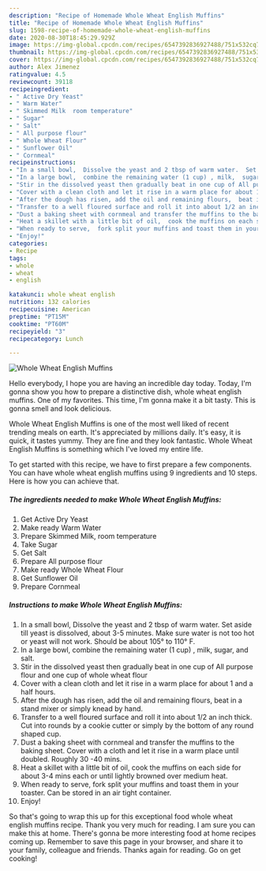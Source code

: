 ```yaml
---
description: "Recipe of Homemade Whole Wheat English Muffins"
title: "Recipe of Homemade Whole Wheat English Muffins"
slug: 1598-recipe-of-homemade-whole-wheat-english-muffins
date: 2020-08-30T18:45:29.929Z
image: https://img-global.cpcdn.com/recipes/6547392836927488/751x532cq70/whole-wheat-english-muffins-recipe-main-photo.jpg
thumbnail: https://img-global.cpcdn.com/recipes/6547392836927488/751x532cq70/whole-wheat-english-muffins-recipe-main-photo.jpg
cover: https://img-global.cpcdn.com/recipes/6547392836927488/751x532cq70/whole-wheat-english-muffins-recipe-main-photo.jpg
author: Alex Jimenez
ratingvalue: 4.5
reviewcount: 39118
recipeingredient:
- " Active Dry Yeast"
- " Warm Water"
- " Skimmed Milk  room temperature"
- " Sugar"
- " Salt"
- " All purpose flour"
- " Whole Wheat Flour"
- " Sunflower Oil"
- " Cornmeal"
recipeinstructions:
- "In a small bowl,  Dissolve the yeast and 2 tbsp of warm water.  Set aside till yeast is dissolved,  about 3-5 minutes.  Make sure water is not too hot or yeast will not work. Should be about 105° to 110° F."
- "In a large bowl,  combine the remaining water (1 cup) , milk,  sugar,  and salt."
- "Stir in the dissolved yeast then gradually beat in one cup of All purpose flour and one cup of whole wheat flour"
- "Cover with a clean cloth and let it rise in a warm place for about 1 and a half hours."
- "After the dough has risen, add the oil and remaining flours,  beat in a stand mixer or simply knead by hand."
- "Transfer to a well floured surface and roll it into about 1/2 an inch thick.  Cut into rounds by a cookie cutter or simply by the bottom of any round shaped cup."
- "Dust a baking sheet with cornmeal and transfer the muffins to the baking sheet.  Cover with a cloth and let it rise in a warm place until doubled.  Roughly 30 -40 mins."
- "Heat a skillet with a little bit of oil,  cook the muffins on each side for about 3-4 mins each or until lightly browned over medium heat."
- "When ready to serve,  fork split your muffins and toast them in your toaster.  Can be stored in an air tight container."
- "Enjoy!"
categories:
- Recipe
tags:
- whole
- wheat
- english

katakunci: whole wheat english 
nutrition: 132 calories
recipecuisine: American
preptime: "PT15M"
cooktime: "PT60M"
recipeyield: "3"
recipecategory: Lunch

---
```



![Whole Wheat English Muffins](https://img-global.cpcdn.com/recipes/6547392836927488/751x532cq70/whole-wheat-english-muffins-recipe-main-photo.jpg)

Hello everybody, I hope you are having an incredible day today. Today, I'm gonna show you how to prepare a distinctive dish, whole wheat english muffins. One of my favorites. This time, I'm gonna make it a bit tasty. This is gonna smell and look delicious.



Whole Wheat English Muffins is one of the most well liked of recent trending meals on earth. It's appreciated by millions daily. It's easy, it is quick, it tastes yummy. They are fine and they look fantastic. Whole Wheat English Muffins is something which I've loved my entire life.


To get started with this recipe, we have to first prepare a few components. You can have whole wheat english muffins using 9 ingredients and 10 steps. Here is how you can achieve that.

<!--inarticleads1-->

##### The ingredients needed to make Whole Wheat English Muffins:

1. Get  Active Dry Yeast
1. Make ready  Warm Water
1. Prepare  Skimmed Milk,  room temperature
1. Take  Sugar
1. Get  Salt
1. Prepare  All purpose flour
1. Make ready  Whole Wheat Flour
1. Get  Sunflower Oil
1. Prepare  Cornmeal




<!--inarticleads2-->

##### Instructions to make Whole Wheat English Muffins:

1. In a small bowl,  Dissolve the yeast and 2 tbsp of warm water.  Set aside till yeast is dissolved,  about 3-5 minutes.  Make sure water is not too hot or yeast will not work. Should be about 105° to 110° F.
1. In a large bowl,  combine the remaining water (1 cup) , milk,  sugar,  and salt.
1. Stir in the dissolved yeast then gradually beat in one cup of All purpose flour and one cup of whole wheat flour
1. Cover with a clean cloth and let it rise in a warm place for about 1 and a half hours.
1. After the dough has risen, add the oil and remaining flours,  beat in a stand mixer or simply knead by hand.
1. Transfer to a well floured surface and roll it into about 1/2 an inch thick.  Cut into rounds by a cookie cutter or simply by the bottom of any round shaped cup.
1. Dust a baking sheet with cornmeal and transfer the muffins to the baking sheet.  Cover with a cloth and let it rise in a warm place until doubled.  Roughly 30 -40 mins.
1. Heat a skillet with a little bit of oil,  cook the muffins on each side for about 3-4 mins each or until lightly browned over medium heat.
1. When ready to serve,  fork split your muffins and toast them in your toaster.  Can be stored in an air tight container.
1. Enjoy!




So that's going to wrap this up for this exceptional food whole wheat english muffins recipe. Thank you very much for reading. I am sure you can make this at home. There's gonna be more interesting food at home recipes coming up. Remember to save this page in your browser, and share it to your family, colleague and friends. Thanks again for reading. Go on get cooking!
